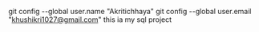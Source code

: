 git config --global user.name "Akritichhaya"
git config --global user.email "khushikri1027@gmail.com"
this ia my sql project 
